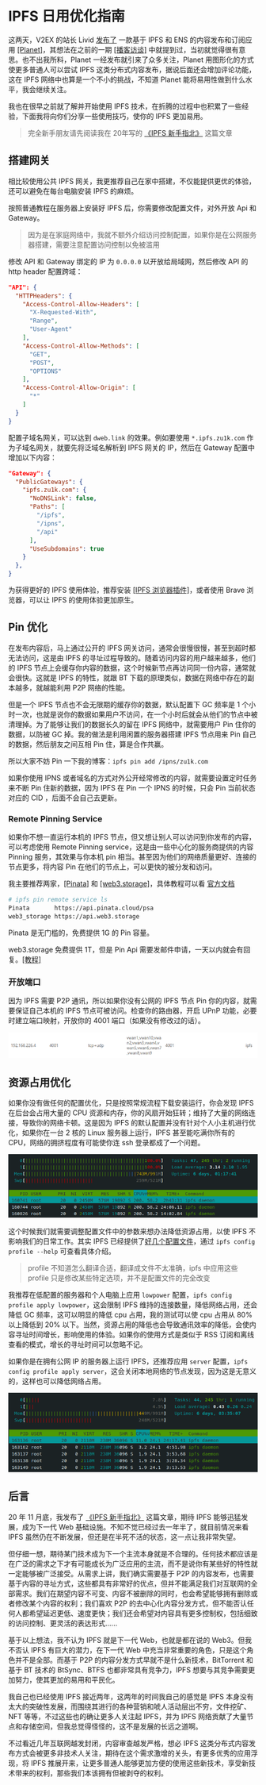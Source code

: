 # IPFS 日用优化指南


这两天，V2EX 的站长 Livid [发布了](https://v2ex.com/t/857404) 一款基于 IPFS 和 ENS 的内容发布和订阅应用 [[Planet]](https://planetable.xyz/)，其想法在之前的一期 [[播客访谈]](https://fyfy.fm/episode/67) 中就提到过，当初就觉得很有意思。也不出我所料，Planet 一经发布就引来了众多关注，Planet 用图形化的方式使更多普通人可以尝试 IPFS 这类分布式内容发布，据说后面还会增加评论功能，这在 IPFS 网络中也算是一个不小的挑战，不知道 Planet 能将易用性做到什么水平，我会继续关注。

我也在很早之前就了解并开始使用 IPFS 技术，在折腾的过程中也积累了一些经验，下面我将向你们分享一些使用技巧，使你的 IPFS 更加易用。

> 完全新手朋友请先阅读我在 20年写的 [《IPFS 新手指北》](../ipfs/) 这篇文章

## 搭建网关

相比较使用公共 IPFS 网关，我更推荐自己在家中搭建，不仅能提供更优的体验，还可以避免在每台电脑安装 IPFS 的麻烦。

按照普通教程在服务器上安装好 IPFS 后，你需要修改配置文件，对外开放 Api 和 Gateway。

> 因为是在家庭网络中，我就不额外介绍访问控制配置，如果你是在公网服务器搭建，需要注意配置访问控制以免被滥用

修改 API 和 Gateway 绑定的 IP 为 `0.0.0.0` 以开放给局域网，然后修改 API 的 http header 配置跨域：

```json
"API": {
  "HTTPHeaders": {
    "Access-Control-Allow-Headers": [
      "X-Requested-With",
      "Range",
      "User-Agent"
    ],
    "Access-Control-Allow-Methods": [
      "GET",
      "POST",
      "OPTIONS"
    ],
    "Access-Control-Allow-Origin": [
      "*"
    ]
  }
}
```

配置子域名网关，可以达到 `dweb.link` 的效果。例如要使用 `*.ipfs.zu1k.com` 作为子域名网关，就要先将泛域名解析到 IPFS 网关的 IP，然后在 Gateway 配置中增加以下内容：


```json
"Gateway": {
  "PublicGateways": {
    "ipfs.zu1k.com": {
      "NoDNSLink": false,
      "Paths": [
        "/ipfs",
        "/ipns",
        "/api"
      ],
      "UseSubdomains": true
    }
  },
}

```

为获得更好的 IPFS 使用体验，推荐安装 [[IPFS 浏览器插件]](https://chrome.google.com/webstore/detail/ipfs-companion/nibjojkomfdiaoajekhjakgkdhaomnch)，或者使用 Brave 浏览器，可以让 IPFS 的使用体验更加原生。

## Pin 优化

在发布内容后，马上通过公开的 IPFS 网关访问，通常会很慢很慢，甚至到超时都无法访问，这是由 IPFS 的寻址过程导致的。随着访问内容的用户越来越多，他们的 IPFS 节点上会缓存你内容的数据，这个时候新节点再访问同一份内容，通常就会很快。这就是 IPFS 的特性，就跟 BT 下载的原理类似，数据在网络中存在的副本越多，就越能利用 P2P 网络的性能。

但是一个 IPFS 节点也不会无限期的缓存你的数据，默认配置下 GC 频率是 1 个小时一次，也就是说你的数据如果用户不访问，在一个小时后就会从他们的节点中被清理掉。为了能够让我们的数据长久的留在 IPFS 网络中，就需要用户 Pin 住你的数据，以防被 GC 掉。我的做法是利用闲置的服务器搭建 IPFS 节点用来 Pin 自己的数据，然后朋友之间互相 Pin 住，算是合作共赢。

所以大家不妨 Pin 一下我的博客：`ipfs pin add /ipns/zu1k.com`

如果你使用 IPNS 或者域名的方式对外公开经常修改的内容，就需要设置定时任务来不断 Pin 住新的数据，因为 IPFS 在 Pin 一个 IPNS 的时候，只会 Pin 当前状态对应的 CID ，后面不会自己去更新。

### Remote Pinning Service

如果你不想一直运行本机的 IPFS 节点，但又想让别人可以访问到你发布的内容，可以考虑使用 Remote Pinning service，这是由一些中心化的服务商提供的内容 Pinning 服务，其效果与你本机 pin 相当。甚至因为他们的网络质量更好、连接的节点更多，将内容 Pin 在他们的节点上，可以更快的被分发和访问。

我主要推荐两家，[[Pinata]](https://www.pinata.cloud/) 和 [[web3.storage]](https://web3.storage/account/)，具体教程可以看 [官方文档](https://docs.ipfs.io/how-to/work-with-pinning-services/#use-an-existing-pinning-service)

```bash
# ipfs pin remote service ls
Pinata       https://api.pinata.cloud/psa
web3_storage https://api.web3.storage
```
Pinata 是无门槛的，免费提供 1G 的 Pin 容量。

web3.storage 免费提供 1T，但是 Pin Api 需要发邮件申请，一天以内就会有回复。[[教程]](https://web3.storage/docs/how-tos/pinning-services-api/)

### 开放端口

因为 IPFS 需要 P2P 通讯，所以如果你没有公网的 IPFS 节点 Pin 你的内容，就需要保证自己本机的 IPFS 节点可被访问。检查你的路由器，开启 UPnP 功能，必要时建立端口映射，开放你的 4001 端口（如果没有修改过的话）。

![NAT 端口映射](nat-mapping.png)

## 资源占用优化

如果你没有做任何的配置优化，只是按照常规流程下载安装运行，你会发现 IPFS 在后台会占用大量的 CPU 资源和内存，你的风扇开始狂转；维持了大量的网络连接，导致你的网络卡顿。这是因为 IPFS 的默认配置并没有针对个人小主机进行优化，如果你在一台 2 核的 Linux 服务器上运行，IPFS 甚至能吃满你所有的 CPU，网络的拥挤程度有可能使你连 ssh 登录都成了一个问题。

![IPFS 占用大量资源](ipfs-origin-high.png)

这个时候我们就需要调整配置文件中的参数来想办法降低资源占用，以使 IPFS 不影响我们的日常工作。其实 IPFS 已经提供了[好几个配置文件](https://docs.ipfs.io/how-to/default-profile/)，通过 `ipfs config profile --help` 可查看具体介绍。

> profile 不知道怎么翻译合适，翻译成文件不太准确，ipfs 中应用这些 profile 只是修改某些特定选项，并不是配置文件的完全改变

我推荐在低配置的服务器和个人电脑上应用 `lowpower` 配置，`ipfs config profile apply lowpower`，这会限制 IPFS 维持的连接数量，降低网络占用，还会降低 GC 频率，这可以明显的降低 cpu 占用，我的测试可以使 cpu 占用从 80% 以上降低到 20% 以下。当然，资源占用的降低也会导致通讯效率的降低，会使内容寻址时间增长，影响使用的体验。如果你的使用方式是类似于 RSS 订阅和离线查看的模式，增长的寻址时间可以忽略不记。

如果你是在拥有公网 IP 的服务器上运行 IPFS，还推荐应用 `server` 配置，`ipfs config profile apply server`，这会关闭本地网络的节点发现，因为这是无意义的，这样也可以降低网络占用。

![IPFS 优化后](ipfs-now-low.png)

## 后言

20 年 11 月底，我发布了 [《IPFS 新手指北》](../ipfs/) 这篇文章，期待 IPFS 能够迅猛发展，成为下一代 Web 基础设施。不知不觉已经过去一年半了，就目前情况来看 IPFS 虽然仍在不断发展，但还是在半死不活的状态，这一点让我非常失望。

但仔细一想，期待某门技术成为下一个主流本身就是不合理的。任何技术都应该是在广泛的需求之下才有可能成长为广泛应用的主流，而不是说你有某些好的特性就一定能够被广泛接受。从需求上讲，我们确实需要基于 P2P 的内容发布，也需要基于内容的寻址方式，这些都具有非常好的优点，但并不能满足我们对互联网的全部需求。我们在期望内容不可变、内容不被删除的同时，也会希望能够拥有删除或者修改某个内容的权利；我们喜欢 P2P 的去中心化内容分发方式，但不能否认任何人都希望延迟更低、速度更快；我们还会希望对内容具有更多控制权，包括细致的访问控制、更灵活的表达形式......

基于以上想法，我不认为 IPFS 就是下一代 Web，也就是都在说的 Web3。但我不否认 IPFS 有巨大的潜力，在下一代 Web 中充当非常重要的角色，只是这个角色并不是全部。而基于 P2P 的内容分发方式早就不是什么新技术，BitTorrent 和 基于 BT 技术的 BtSync、BTFS 也都非常具有竞争力，IPFS 想要与其竞争需要更加努力，使其更加的易用和平民化。

我自己也已经使用 IPFS 接近两年，这两年的时间我自己的感觉是 IPFS 本身没有太大的突破性发展，而围绕其进行的各种营销和唬人活动层出不穷，文件挖矿、NFT 等等，不过这些也的确让更多人关注起 IPFS，并为 IPFS 网络贡献了大量节点和存储空间，但我总觉得怪怪的，这不是发展的长远之道啊。

不过看近几年互联网越发封闭，内容审查越发严格，想必 IPFS 这类分布式内容发布方式会被更多非技术人关注，期待在这个需求激增的关头，有更多优秀的应用浮现，将 IPFS 推展开来，让更多普通人能够更加方便的使用这些新技术，享受新技术带来的权利，那些我们本该拥有但被剥夺的权利。

